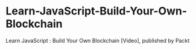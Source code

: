 # Learn-JavaScript-Build-Your-Own-Blockchain
Learn JavaScript : Build Your Own Blockchain [Video], published by Packt
